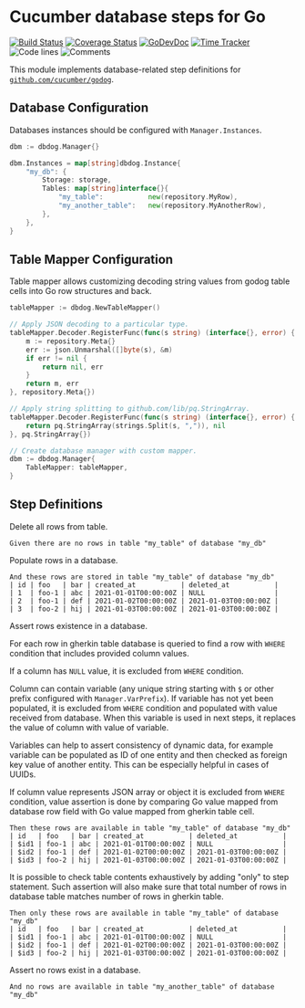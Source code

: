 # Cucumber database steps for Go

[![Build Status](https://github.com/bool64/httpdog/workflows/test/badge.svg)](https://github.com/bool64/httpdog/actions?query=branch%3Amaster+workflow%3Atest)
[![Coverage Status](https://codecov.io/gh/bool64/httpdog/branch/master/graph/badge.svg)](https://codecov.io/gh/bool64/httpdog)
[![GoDevDoc](https://img.shields.io/badge/dev-doc-00ADD8?logo=go)](https://pkg.go.dev/github.com/bool64/httpdog)
[![Time Tracker](https://wakatime.com/badge/github/bool64/httpdog.svg)](https://wakatime.com/badge/github/bool64/httpdog)
![Code lines](https://sloc.xyz/github/bool64/httpdog/?category=code)
![Comments](https://sloc.xyz/github/bool64/httpdog/?category=comments)

This module implements database-related step definitions
for [`github.com/cucumber/godog`](https://github.com/cucumber/godog).

## Database Configuration

Databases instances should be configured with `Manager.Instances`.

```go
dbm := dbdog.Manager{}

dbm.Instances = map[string]dbdog.Instance{
    "my_db": {
        Storage: storage,
        Tables: map[string]interface{}{
            "my_table":           new(repository.MyRow),
            "my_another_table":   new(repository.MyAnotherRow),
        },
    },
}
```

## Table Mapper Configuration

Table mapper allows customizing decoding string values from godog table cells into Go row structures and back.

```go
tableMapper := dbdog.NewTableMapper()

// Apply JSON decoding to a particular type.
tableMapper.Decoder.RegisterFunc(func(s string) (interface{}, error) {
    m := repository.Meta{}
    err := json.Unmarshal([]byte(s), &m)
    if err != nil {
        return nil, err
    }
    return m, err
}, repository.Meta{})

// Apply string splitting to github.com/lib/pq.StringArray.
tableMapper.Decoder.RegisterFunc(func(s string) (interface{}, error) {
    return pq.StringArray(strings.Split(s, ",")), nil
}, pq.StringArray{})

// Create database manager with custom mapper.
dbm := dbdog.Manager{
    TableMapper: tableMapper,
}
```

## Step Definitions

Delete all rows from table.

```gherkin
Given there are no rows in table "my_table" of database "my_db"
```

Populate rows in a database.

```gherkin
And these rows are stored in table "my_table" of database "my_db"
| id | foo   | bar | created_at           | deleted_at           |
| 1  | foo-1 | abc | 2021-01-01T00:00:00Z | NULL                 |
| 2  | foo-1 | def | 2021-01-02T00:00:00Z | 2021-01-03T00:00:00Z |
| 3  | foo-2 | hij | 2021-01-03T00:00:00Z | 2021-01-03T00:00:00Z |
```

Assert rows existence in a database.

For each row in gherkin table database is queried to find a row with `WHERE` condition that includes provided column
values.

If a column has `NULL` value, it is excluded from `WHERE` condition.

Column can contain variable (any unique string starting with `$` or other prefix configured with `Manager.VarPrefix`).
If variable has not yet been populated, it is excluded from `WHERE` condition and populated with value received from
database. When this variable is used in next steps, it replaces the value of column with value of variable.

Variables can help to assert consistency of dynamic data, for example variable can be populated as ID of one entity and
then checked as foreign key value of another entity. This can be especially helpful in cases of UUIDs.

If column value represents JSON array or object it is excluded from `WHERE` condition, value assertion is done by
comparing Go value mapped from database row field with Go value mapped from gherkin table cell.

```gherkin
Then these rows are available in table "my_table" of database "my_db"
| id   | foo   | bar | created_at           | deleted_at           |
| $id1 | foo-1 | abc | 2021-01-01T00:00:00Z | NULL                 |
| $id2 | foo-1 | def | 2021-01-02T00:00:00Z | 2021-01-03T00:00:00Z |
| $id3 | foo-2 | hij | 2021-01-03T00:00:00Z | 2021-01-03T00:00:00Z |
```

It is possible to check table contents exhaustively by adding "only" to step statement. Such assertion will also make
sure that total number of rows in database table matches number of rows in gherkin table.

```gherkin
Then only these rows are available in table "my_table" of database "my_db"
| id   | foo   | bar | created_at           | deleted_at           |
| $id1 | foo-1 | abc | 2021-01-01T00:00:00Z | NULL                 |
| $id2 | foo-1 | def | 2021-01-02T00:00:00Z | 2021-01-03T00:00:00Z |
| $id3 | foo-2 | hij | 2021-01-03T00:00:00Z | 2021-01-03T00:00:00Z |
```

Assert no rows exist in a database.

```gherkin
And no rows are available in table "my_another_table" of database "my_db"
```
